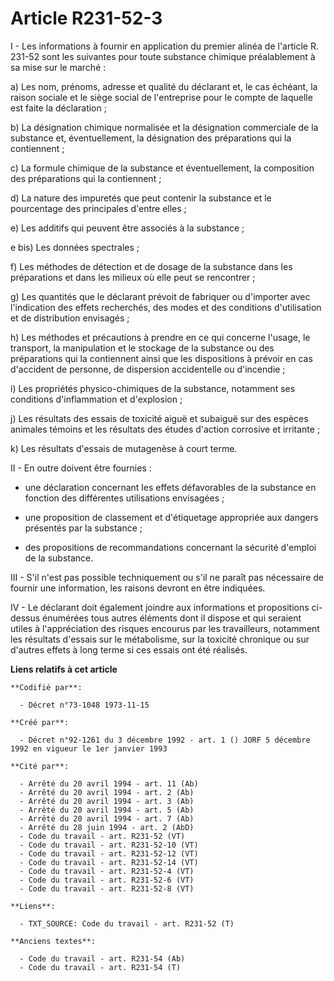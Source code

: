# Article R231-52-3

I - Les informations à fournir en application du premier alinéa de l'article R. 231-52 sont les suivantes pour toute
substance chimique préalablement à sa mise sur le marché :

a) Les nom, prénoms, adresse et qualité du déclarant et, le cas échéant, la raison sociale et le siège social de l'entreprise
pour le compte de laquelle est faite la déclaration ;

b) La désignation chimique normalisée et la désignation commerciale de la substance et, éventuellement, la désignation des
préparations qui la contiennent ;

c) La formule chimique de la substance et éventuellement, la composition des préparations qui la contiennent ;

d) La nature des impuretés que peut contenir la substance et le pourcentage des principales d'entre elles ;

e) Les additifs qui peuvent être associés à la substance ;

e bis) Les données spectrales ;

f) Les méthodes de détection et de dosage de la substance dans les préparations et dans les milieux où elle peut se
rencontrer ;

g) Les quantités que le déclarant prévoit de fabriquer ou d'importer avec l'indication des effets recherchés, des modes et
des conditions d'utilisation et de distribution envisagés ;

h) Les méthodes et précautions à prendre en ce qui concerne l'usage, le transport, la manipulation et le stockage de la
substance ou des préparations qui la contiennent ainsi que les dispositions à prévoir en cas d'accident de personne, de
dispersion accidentelle ou d'incendie ;

i) Les propriétés physico-chimiques de la substance, notamment ses conditions d'inflammation et d'explosion ;

j) Les résultats des essais de toxicité aiguë et subaiguë sur des espèces animales témoins et les résultats des études
d'action corrosive et irritante ;

k) Les résultats d'essais de mutagenèse à court terme.

II - En outre doivent être fournies :

- une déclaration concernant les effets défavorables de la substance en fonction des différentes utilisations envisagées ;

- une proposition de classement et d'étiquetage appropriée aux dangers présentés par la substance ;

- des propositions de recommandations concernant la sécurité d'emploi de la substance.

III - S'il n'est pas possible techniquement ou s'il ne paraît pas nécessaire de fournir une information, les raisons devront
en être indiquées.

IV - Le déclarant doit également joindre aux informations et propositions ci-dessus énumérées tous autres éléments dont il
dispose et qui seraient utiles à l'appréciation des risques encourus par les travailleurs, notamment les résultats d'essais
sur le métabolisme, sur la toxicité chronique ou sur d'autres effets à long terme si ces essais ont été réalisés.

**Liens relatifs à cet article**

	**Codifié par**:

	  - Décret n°73-1048 1973-11-15

	**Créé par**:

	  - Décret n°92-1261 du 3 décembre 1992 - art. 1 () JORF 5 décembre 1992 en vigueur le 1er janvier 1993

	**Cité par**:

	  - Arrêté du 20 avril 1994 - art. 11 (Ab)
	  - Arrêté du 20 avril 1994 - art. 2 (Ab)
	  - Arrêté du 20 avril 1994 - art. 3 (Ab)
	  - Arrêté du 20 avril 1994 - art. 5 (Ab)
	  - Arrêté du 20 avril 1994 - art. 7 (Ab)
	  - Arrêté du 28 juin 1994 - art. 2 (AbD)
	  - Code du travail - art. R231-52 (VT)
	  - Code du travail - art. R231-52-10 (VT)
	  - Code du travail - art. R231-52-12 (VT)
	  - Code du travail - art. R231-52-14 (VT)
	  - Code du travail - art. R231-52-4 (VT)
	  - Code du travail - art. R231-52-6 (VT)
	  - Code du travail - art. R231-52-8 (VT)

	**Liens**:

	  - TXT_SOURCE: Code du travail - art. R231-52 (T)

	**Anciens textes**:

	  - Code du travail - art. R231-54 (Ab)
	  - Code du travail - art. R231-54 (T)
